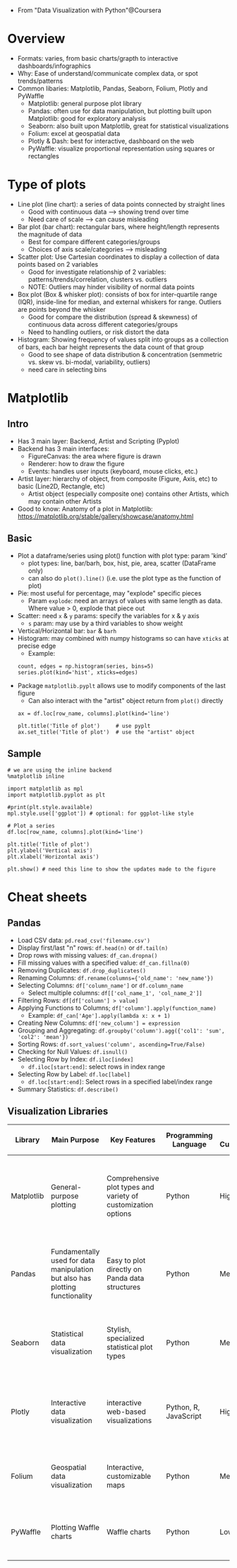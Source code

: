   - From "Data Visualization with Python"@Coursera
  
# Overview
  - Formats: varies, from basic charts/grapth to interactive dashboards/infographics
  - Why: Ease of understand/communicate complex data, or spot trends/patterns
  - Common libaries: Matplotlib, Pandas, Seaborn, Folium, Plotly and PyWaffle
    - Matplotlib: general purpose plot library
	- Pandas: often use for data manipulation, but plotting built upon Matplotlib: good for exploratory analysis
	- Seaborn: also built upon Matplotlib, great for statistical visualizations
	- Folium: excel at geospatial data
	- Plotly & Dash: best for interactive, dashboard on the web
	- PyWaffle: visualize proportional representation using squares or rectangles  
	
# Type of plots

  - Line plot (line chart): a series of data points connected by straight lines
    - Good with continuous data --> showing trend over time
	- Need care of scale --> can cause misleading
  - Bar plot (bar chart): rectangular bars, where height/length represents the magnitude of data
    - Best for compare different categories/groups
	- Choices of axis scale/categories --> misleading
  - Scatter plot: Use Cartesian coordinates to display a collection of data points based on 2 variables
    - Good for investigate relationship of 2 variables: patterns/trends/correlation, clusters vs. outliers
	- NOTE: Outliers may hinder visibility of normal data points
  - Box plot (Box & whisker plot): consists of box for inter-quartile range (IQR), inside-line for median, and external whiskers for range. Outliers are points beyond the whisker
    - Good for compare the distribution (spread & skewness) of continuous data across different categories/groups
	- Need to handling outliers, or risk distort the data
  - Histogram: Showing frequency of values split into groups as a collection of bars, each bar height represents the data count of that group
    - Good to see shape of data distribution & concentration (semmetric vs. skew vs. bi-modal, variability, outliers)
	- need care in selecting bins
	
# Matplotlib

## Intro
  - Has 3 main layer: Backend, Artist and Scripting (Pyplot)
  - Backend has 3 main interfaces:
    - FigureCanvas: the area where figure is drawn
	- Renderer: how to draw the figure
	- Events: handles user inputs (keyboard, mouse clicks, etc.)
  - Artist layer: hierarchy of object, from composite (Figure, Axis, etc) to basic (Line2D, Rectangle, etc)
    - Artist object (especially composite one) contains other Artists, which may contain other Artists
  - Good to know: Anatomy of a plot in Matplotlib: https://matplotlib.org/stable/gallery/showcase/anatomy.html
  
## Basic
  - Plot a dataframe/series using plot() function with plot type: param 'kind'
	- plot types: line, bar/barh, box, hist, pie, area, scatter (DataFrame only)
	- can also do `plot().line()` (i.e. use the plot type as the function of plot)
  - Pie: most useful for percentage, may "explode" specific pieces
    - Param `explode`: need an arrays of values with same length as data. Where value > 0, explode that piece out
  - Scatter: need `x` & `y` params: specify the variables for x & y axis
    - `s` param: may use by a third variables to show weight
  - Vertical/Horizontal bar: `bar` & `barh`
  - Histogram: may combined with numpy histograms so can have `xticks` at precise edge
    - Example:
	```
	count, edges = np.histogram(series, bins=5)
	series.plot(kind='hist', xticks=edges)
	```
  - Package `matplotlib.pyplt` allows use to modify components of the last figure
    - Can also interact with the "artist" object return from `plot()` directly
	```
	ax = df.loc[row_name, columns].plot(kind='line')
	
	plt.title('Title of plot')     # use pyplt
	ax.set_title('Title of plot')  # use the "artist" object
	```
  
## Sample

```
# we are using the inline backend
%matplotlib inline 

import matplotlib as mpl
import matplotlib.pyplot as plt

#print(plt.style.available)
mpl.style.use(['ggplot']) # optional: for ggplot-like style

# Plot a series
df.loc[row_name, columns].plot(kind='line')

plt.title('Title of plot')
plt.ylabel('Vertical axis')
plt.xlabel('Horizontal axis')

plt.show() # need this line to show the updates made to the figure
```

# Cheat sheets

## Pandas

  - Load CSV data: `pd.read_csv('filename.csv')`
  - Display first/last "n" rows: `df.head(n)` or `df.tail(n)`
  - Drop rows with missing values: `df_can.dropna()`
  - Fill missing values with a specified value: `df_can.fillna(0)`
  - Removing Duplicates: `df.drop_duplicates()`
  - Renaming Columns: `df.rename(columns={'old_name': 'new_name'})`
  - Selecting Columns: `df['column_name']` or `df.column_name`
    - Select multiple columns: `df[['col_name_1', 'col_name_2']]`
  - Filtering Rows: `df[df['column'] > value]`
  - Applying Functions to Columns; `df['column'].apply(function_name)`
    - Example: `df_can['Age'].apply(lambda x: x + 1)`
  - Creating New Columns: `df['new_column'] = expression`
  - Grouping and Aggregating:  `df.groupby('column').agg({'col1': 'sum', 'col2': 'mean'})`
  - Sorting Rows: `df.sort_values('column', ascending=True/False)`
  - Checking for Null Values: `df.isnull()`
  - Selecting Row by Index: `df.iloc[index]`
    - `df.iloc[start:end]`: select rows in index range
  - Selecting Row by Label: `df.loc[label]`
    - `df.loc[start:end]`: Select rows in a specified label/index range	
  - Summary Statistics: `df.describe()`
  
## Visualization Libraries

| Library | Main Purpose | Key Features | Programming Language | Level of Customization | Dashboard Capabilities | Types of Plots Possible |
| --- | --- | --- | --- | --- | --- | --- |
| Matplotlib | General-purpose plotting | Comprehensive plot types and variety of customization options | Python | High | Requires additional components and customization | Line plots, scatter plots, bar charts, histograms, pie charts, box plots, heatmaps, etc. |
| Pandas | Fundamentally used for data manipulation but also has plotting functionality | Easy to plot directly on Panda data structures | Python | Medium | Can be combined with web frameworks for creating dashboards | Line plots, scatter plots, bar charts, histograms, pie charts, box plots, etc. |
| Seaborn | Statistical data visualization | Stylish, specialized statistical plot types | Python | Medium | Can be combined with other libraries to display plots on dashboards | Heatmaps, violin plots, scatter plots, bar plots, count plots, etc. |
| Plotly | Interactive data visualization | interactive web-based visualizations | Python, R, JavaScript | High | Dash framework is dedicated for building interactive dashboards | Line plots, scatter plots, bar charts, pie charts, 3D plots, choropleth maps, etc. |
| Folium | Geospatial data visualization | Interactive, customizable maps | Python | Medium | For incorporating maps into dashboards, it can be integrated with other frameworks/libraries | Choropleth maps, point maps, heatmaps, etc. |
| PyWaffle | Plotting Waffle charts | Waffle charts | Python | Low | Can be combined with other libraries to display waffle chart on dashboards | Waffle charts, square pie charts, donut charts, etc.